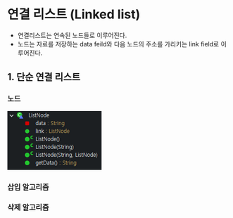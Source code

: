 # 연결 리스트 (Linked list)
* 연결리스트는 연속된 노드들로 이루어진다.
* 노드는 자료를 저장하는 data feild와 다음 노드의 주소를 가리키는 link field로 이루어진다.

## 1. 단순 연결 리스트
### 노드
![Nodeclass](https://github.com/97Fekim/TIL/blob/master/image/Node%20class.PNG?raw=true)
### 삽입 알고리즘 
### 삭제 알고리즘